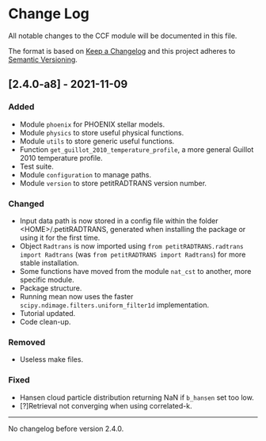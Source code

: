 # Change Log
All notable changes to the CCF module will be documented in this file.

The format is based on [Keep a Changelog](http://keepachangelog.com)
and this project adheres to [Semantic Versioning](http://semver.org).

## [2.4.0-a8] - 2021-11-09
### Added
- Module `phoenix` for PHOENIX stellar models.
- Module `physics` to store useful physical functions.
- Module `utils` to store generic useful functions.
- Function `get_guillot_2010_temperature_profile`, a more general Guillot 2010 temperature profile.
- Test suite.
- Module `configuration` to manage paths.
- Module `version` to store petitRADTRANS version number.

### Changed
- Input data path is now stored in a config file within the folder \<HOME\>/.petitRADTRANS, generated when installing the package or using it for the first time.
- Object `Radtrans` is now imported using `from petitRADTRANS.radtrans import Radtrans` (was `from petitRADTRANS import Radtrans`) for more stable installation.
- Some functions have moved from the module `nat_cst` to another, more specific module.
- Package structure.
- Running mean now uses the faster `scipy.ndimage.filters.uniform_filter1d` implementation.
- Tutorial updated.
- Code clean-up.

### Removed
- Useless make files.

### Fixed
- Hansen cloud particle distribution returning NaN if `b_hansen` set too low.
- [?]Retrieval not converging when using correlated-k.

---
No changelog before version 2.4.0.
